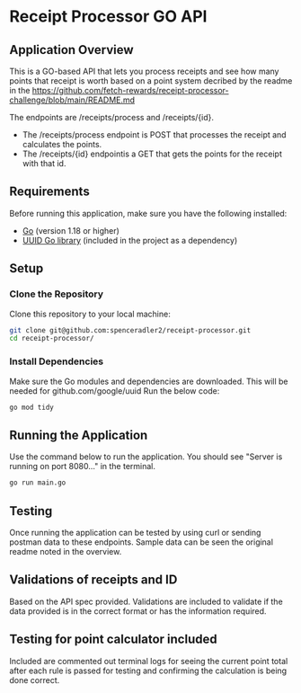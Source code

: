 # Receipt Processor GO API

## Application Overview

This is a GO-based API that lets you process receipts and see how many points that receipt is worth based on a point system decribed by the readme in the https://github.com/fetch-rewards/receipt-processor-challenge/blob/main/README.md

The endpoints are /receipts/process and /receipts/{id}.
- The /receipts/process endpoint is POST that processes the receipt and calculates the points. 
- The /receipts/{id} endpointis a GET that gets the points for the receipt with that id. 

## Requirements

Before running this application, make sure you have the following installed:
- [Go](https://golang.org/dl/) (version 1.18 or higher)
- [UUID Go library](https://pkg.go.dev/github.com/google/uuid) (included in the project as a dependency)

## Setup 

### Clone the Repository

Clone this repository to your local machine:

```bash
git clone git@github.com:spenceradler2/receipt-processor.git
cd receipt-processor/
```
### Install Dependencies

Make sure the Go modules and dependencies are downloaded. This will be needed for github.com/google/uuid Run the below code:

```bash
go mod tidy
```

## Running the Application
Use the command below to run the application. You should see "Server is running on port 8080..." in the terminal.

```bash
go run main.go
```

## Testing
Once running the application can be tested by using curl or sending postman data to these endpoints. Sample data can be seen the original readme noted in the overview.

## Validations of receipts and ID   
Based on the API spec provided. Validations are included to validate if the data provided is in the correct format or has the information required.

## Testing for point calculator included
Included are commented out terminal logs for seeing the current point total after each rule is passed for testing and confirming the calculation is being done correct. 
